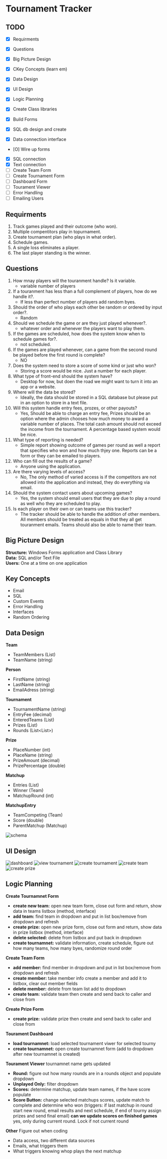 # Tournament Tracker

## TODO

- [x] Requirments
- [x] Questions
- [x] Big Picture Design
- [x] CKey Concepts (learn em)
- [x] Data Design
- [x] UI Design
- [x] Logic Planning

- [x] Create Class libraries
- [x] Build Forms
- [X] SQL db design and create
- [X] Data connection interface
- [O] Wire up forms
- [X] SQL connection
- [X] Text connection
- [ ] Create Team Form
- [ ] Create Tournament Form
- [ ] Dashboard Form
- [ ] Tourament Viewer
- [ ] Error Handling
- [ ] Emailing Users

## Requirments

1. Track games played and their outcome (who won).<br>
2. Multiple compentitors play in topurnament.<br>
3. Create tournament plan (who plays in what order).<br>
4. Schedule games.<br>
5. A single loss eliminates a player.<br>
6. The last player standing is the winner.<br>

## Questions

1. How mnay players will the touranment handle? Is it variable.<br>
   - variable number of players 
2. If a touranment has less than a full complement of players, how do we handle it?.<br>
   - If less than perfect number of players add random byes.
3. Should the order of who plays each other be random or ordered by input order?.<br>
   - Random
4. Should we schedule the game or are they just played whenever?.<br>
   - whatever order and whenever the players want to play them.
5. If the games are scheduled, how does the system know when to schedule games for?.<br>
   - not scheduled.
6. If the games are played whenever, can a game from the second round be played before the first round is complete?<br>
   - NO
7. Does the system need to store a score of some kind or just who won?<br>
   - Storing a score would be nice. Just a number for each player.
8. What type of front-end should the system have?<br>
   - Desktop for now, but doen the road we might want to turn it into an app or a website.
9. Where will the data be stored?<br>
   - Ideally, the data should be stored in a SQL database but please put in an option to store in a text file.
10. Will this system handle entry fees, prozes, or other payouts?<br>
    - Yes, Should be able to charge an entry fee, Prizes should be an option where the admin chooses how much money to award a variable number of places. The total cash amount should not exceed the income from the tournament. A percentage based system would be nice.
11. What type of reporting is needed?<br>
    - Simple report showing outcome of games per round as well a report that specifies who won and how much thjey one. Reports can be a form or they can be emailed to players.
12. Who can fill out the results of a game?<br>
    - Anyone using the application.
13. Are there varying levels of access?<br>
    - No, The only method of varied access is if the competitors are not allowed into the application and instead, they do everything via email.
14. Should the system contact users about upcoming games?<br>
    - Yes, the system should email users that they are due to play a round as well who they are scheduled to play.
15. Is each player on their own or can teams use this tracker?<br>
    - The tracker should be able to handle the addition of other members. All members should be treated as equals in that they all get touranment emails. Teams should also be able to name their team.
        
## Big Picture Design

**Structure:** Windows Forms application and Class Library<br>
**Data:**      SQL and/or Text File<br>
**Users:**     One at a time on one application<br>

## Key Concepts

- Email
- SQL
- Custom Events
- Error Handling
- Interfaces
- Random Ordering

## Data Design

**Team**<br>
   - TeamMembers (List<Person>)
   - TeamName (string)
   
**Person**<br>
   - FirstName (string)
   - LastName (string)
   - EmailAdress (string)
   
**Tournament**<br>
   - TournamentName (string)
   - EntryFee (decimal)
   - EnteredTeams (List<Team>)
   - Prizes (List<Prize>)
   - Rounds (List<List<Matchup>>)
   
**Prize**<br>
   - PlaceNumber (int)
   - PlaceName (string)
   - PrizeAmount (decimal)
   - PrizePercentage (double)
   
**Matchup**<br>
   - Entries (List<MatchupEntry>)
   - Winner (Team)
   - MatchupRound (int)
   
**MatchupEntry**<br>
   - TeamCompeting (Team)
   - Score (double)
   - ParentMatchup (Matchup)
   
![schema](https://github.com/headstomp/CSharp/tree/master/TournamentTracker/images/db.PNG "Logo Title Text 1")
   
## UI Design

![dashboard](https://github.com/headstomp/CSharp/tree/master/TournamentTracker/images/Dashboard.PNG)
![view tournament](https://github.com/headstomp/CSharp/tree/master/TournamentTracker/images/Tournamnet.PNG)
![create tournament](https://github.com/headstomp/CSharp/tree/master/TournamentTracker/images/CreateTournament.PNG)
![create team](https://github.com/headstomp/CSharp/tree/master/TournamentTracker/images/CreateTeam.PNG)
![create prize](https://github.com/headstomp/CSharp/tree/master/TournamentTracker/images/CreatePrize.PNG "Logo Title Text 1")

## Logic Planning

**Create Tournamnet Form**
- **create new team:** open new team form, close out form and return, show data in teams listbox (method, interface)
- **add team:** find team in dropdown and put in list box/remove from dropdown and refresh
- **create prize:** open new prize form, close out form and return, show data in prize listbox (method, interface)
- **delete selected:** delete from listbox and put back in dropdown 
- **create tournamnet:** validate information, create schedule, figure out how many teams, how many byes, randomize round order

**Create Team Form**
- **add member:** find member in dropdown and put in list box/remove from dropdown and refresh
- **create member:** take member info create a member and add it to listbox, clear out member fields
- **delete member:** delete from team list add to dropdown
- **create team:** validate team then create and send back to caller and close from

**Create Prize Form**
- **create prize:** validate prize then create and send back to caller and close from

**Tourament Dashboard**
- **load tournamnet:** load selected tournament viwer for selected tourny
- **create tournamnet:** open create tournamnet form (add to dropdown after new tournamnet is created)

**Tourament Viewer**
tournamnet name gets updated
- **Round:** figure out how many rounds are in a rounds object and populate dropdown
- **Unplayed Only:** filter dropdown
- **Scores:** determine matchup, update team names, if the have score populate
- **Score Button:** change selected matchups scores, update match to complete and determine who won (triggers: if last matchup in round start new round, email results and next schedule, if end of tourny assign prizes and send final email) **can we update scores on finished games** yes, only during current round. Lock if not current round

**Other** Figure out when coding
- Data access, two different data sources
- Emails, what triggers them
- What triggers knowing whop plays the next matchup


